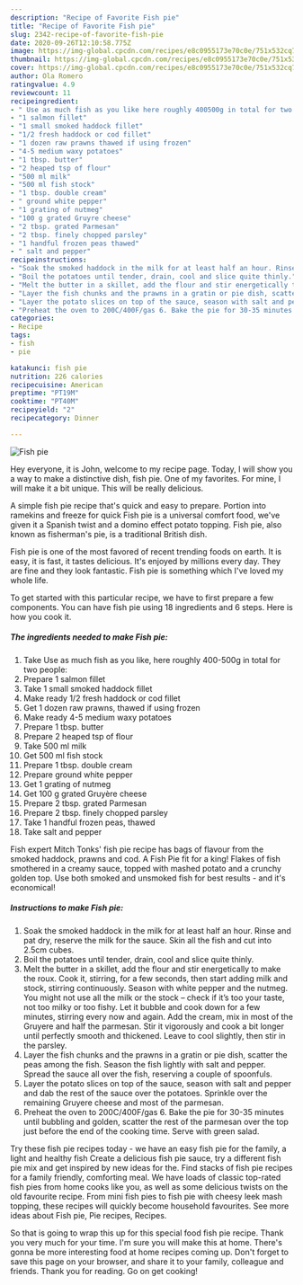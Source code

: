```yaml
---
description: "Recipe of Favorite Fish pie"
title: "Recipe of Favorite Fish pie"
slug: 2342-recipe-of-favorite-fish-pie
date: 2020-09-26T12:10:58.775Z
image: https://img-global.cpcdn.com/recipes/e8c0955173e70c0e/751x532cq70/fish-pie-recipe-main-photo.jpg
thumbnail: https://img-global.cpcdn.com/recipes/e8c0955173e70c0e/751x532cq70/fish-pie-recipe-main-photo.jpg
cover: https://img-global.cpcdn.com/recipes/e8c0955173e70c0e/751x532cq70/fish-pie-recipe-main-photo.jpg
author: Ola Romero
ratingvalue: 4.9
reviewcount: 11
recipeingredient:
- " Use as much fish as you like here roughly 400500g in total for two people"
- "1 salmon fillet"
- "1 small smoked haddock fillet"
- "1/2 fresh haddock or cod fillet"
- "1 dozen raw prawns thawed if using frozen"
- "4-5 medium waxy potatoes"
- "1 tbsp. butter"
- "2 heaped tsp of flour"
- "500 ml milk"
- "500 ml fish stock"
- "1 tbsp. double cream"
- " ground white pepper"
- "1 grating of nutmeg"
- "100 g grated Gruyre cheese"
- "2 tbsp. grated Parmesan"
- "2 tbsp. finely chopped parsley"
- "1 handful frozen peas thawed"
- " salt and pepper"
recipeinstructions:
- "Soak the smoked haddock in the milk for at least half an hour. Rinse and pat dry, reserve the milk for the sauce. Skin all the fish and cut into 2.5cm cubes."
- "Boil the potatoes until tender, drain, cool and slice quite thinly."
- "Melt the butter in a skillet, add the flour and stir energetically to make the roux. Cook it, stirring, for a few seconds, then start adding milk and stock, stirring continuously. Season with white pepper and the nutmeg. You might not use all the milk or the stock – check if it’s too your taste, not too milky or too fishy. Let it bubble and cook down for a few minutes, stirring every now and again. Add the cream, mix in most of the Gruyere and half the parmesan. Stir it vigorously and cook a bit longer until perfectly smooth and thickened. Leave to cool slightly, then stir in the parsley."
- "Layer the fish chunks and the prawns in a gratin or pie dish, scatter the peas among the fish. Season the fish lightly with salt and pepper. Spread the sauce all over the fish, reserving a couple of spoonfuls."
- "Layer the potato slices on top of the sauce, season with salt and pepper and dab the rest of the sauce over the potatoes. Sprinkle over the remaining Gruyere cheese and most of the parmesan."
- "Preheat the oven to 200C/400F/gas 6. Bake the pie for 30-35 minutes until bubbling and golden, scatter the rest of the parmesan over the top just before the end of the cooking time. Serve with green salad."
categories:
- Recipe
tags:
- fish
- pie

katakunci: fish pie 
nutrition: 226 calories
recipecuisine: American
preptime: "PT19M"
cooktime: "PT40M"
recipeyield: "2"
recipecategory: Dinner

---
```



![Fish pie](https://img-global.cpcdn.com/recipes/e8c0955173e70c0e/751x532cq70/fish-pie-recipe-main-photo.jpg)

Hey everyone, it is John, welcome to my recipe page. Today, I will show you a way to make a distinctive dish, fish pie. One of my favorites. For mine, I will make it a bit unique. This will be really delicious.

A simple fish pie recipe that&#39;s quick and easy to prepare. Portion into ramekins and freeze for quick Fish pie is a universal comfort food, we&#39;ve given it a Spanish twist and a domino effect potato topping. Fish pie, also known as fisherman&#39;s pie, is a traditional British dish.

Fish pie is one of the most favored of recent trending foods on earth. It is easy, it is fast, it tastes delicious. It's enjoyed by millions every day. They are fine and they look fantastic. Fish pie is something which I've loved my whole life.


To get started with this particular recipe, we have to first prepare a few components. You can have fish pie using 18 ingredients and 6 steps. Here is how you cook it.

<!--inarticleads1-->

##### The ingredients needed to make Fish pie:

1. Take  Use as much fish as you like, here roughly 400-500g in total for two people:
1. Prepare 1 salmon fillet
1. Take 1 small smoked haddock fillet
1. Make ready 1/2 fresh haddock or cod fillet
1. Get 1 dozen raw prawns, thawed if using frozen
1. Make ready 4-5 medium waxy potatoes
1. Prepare 1 tbsp. butter
1. Prepare 2 heaped tsp of flour
1. Take 500 ml milk
1. Get 500 ml fish stock
1. Prepare 1 tbsp. double cream
1. Prepare  ground white pepper
1. Get 1 grating of nutmeg
1. Get 100 g grated Gruyère cheese
1. Prepare 2 tbsp. grated Parmesan
1. Prepare 2 tbsp. finely chopped parsley
1. Take 1 handful frozen peas, thawed
1. Take  salt and pepper


Fish expert Mitch Tonks&#39; fish pie recipe has bags of flavour from the smoked haddock, prawns and cod. A Fish Pie fit for a king! Flakes of fish smothered in a creamy sauce, topped with mashed potato and a crunchy golden top. Use both smoked and unsmoked fish for best results - and it&#39;s economical! 

<!--inarticleads2-->

##### Instructions to make Fish pie:

1. Soak the smoked haddock in the milk for at least half an hour. Rinse and pat dry, reserve the milk for the sauce. Skin all the fish and cut into 2.5cm cubes.
1. Boil the potatoes until tender, drain, cool and slice quite thinly.
1. Melt the butter in a skillet, add the flour and stir energetically to make the roux. Cook it, stirring, for a few seconds, then start adding milk and stock, stirring continuously. Season with white pepper and the nutmeg. You might not use all the milk or the stock – check if it’s too your taste, not too milky or too fishy. Let it bubble and cook down for a few minutes, stirring every now and again. Add the cream, mix in most of the Gruyere and half the parmesan. Stir it vigorously and cook a bit longer until perfectly smooth and thickened. Leave to cool slightly, then stir in the parsley.
1. Layer the fish chunks and the prawns in a gratin or pie dish, scatter the peas among the fish. Season the fish lightly with salt and pepper. Spread the sauce all over the fish, reserving a couple of spoonfuls.
1. Layer the potato slices on top of the sauce, season with salt and pepper and dab the rest of the sauce over the potatoes. Sprinkle over the remaining Gruyere cheese and most of the parmesan.
1. Preheat the oven to 200C/400F/gas 6. Bake the pie for 30-35 minutes until bubbling and golden, scatter the rest of the parmesan over the top just before the end of the cooking time. Serve with green salad.


Try these fish pie recipes today - we have an easy fish pie for the family, a light and healthy fish Create a delicious fish pie sauce, try a different fish pie mix and get inspired by new ideas for the. Find stacks of fish pie recipes for a family friendly, comforting meal. We have loads of classic top-rated fish pies from home cooks like you, as well as some delicious twists on the old favourite recipe. From mini fish pies to fish pie with cheesy leek mash topping, these recipes will quickly become household favourites. See more ideas about Fish pie, Pie recipes, Recipes. 

So that is going to wrap this up for this special food fish pie recipe. Thank you very much for your time. I'm sure you will make this at home. There's gonna be more interesting food at home recipes coming up. Don't forget to save this page on your browser, and share it to your family, colleague and friends. Thank you for reading. Go on get cooking!
